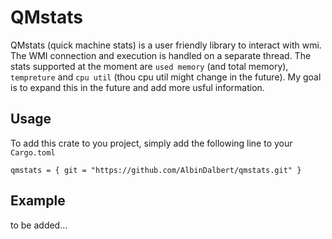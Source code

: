 # QMstats
QMstats (quick machine stats) is a user friendly library to interact with wmi. The WMI connection and execution is handled on a separate thread.
The stats supported at the moment are `used memory` (and total memory), `tempreture` and `cpu util` (thou cpu util might change in the future).
My goal is to expand this in the future and add more usful information.

## Usage
To add this crate to you project, simply add the following line to your `Cargo.toml`

``` qmstats = { git = "https://github.com/AlbinDalbert/qmstats.git" } ```

## Example
to be added...
